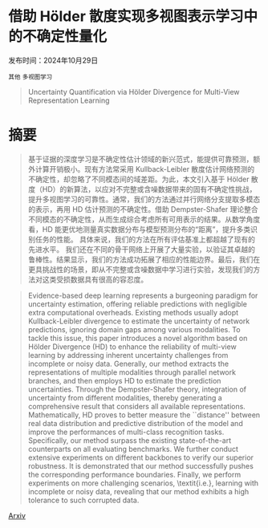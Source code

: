 # 借助 Hölder 散度实现多视图表示学习中的不确定性量化

发布时间：2024年10月29日

`其他` `多视图学习`

> Uncertainty Quantification via Hölder Divergence for Multi-View Representation Learning

# 摘要

> 基于证据的深度学习是不确定性估计领域的新兴范式，能提供可靠预测，额外计算开销极小。现有方法常采用 Kullback-Leibler 散度估计网络预测的不确定性，却忽略了不同模态间的域差距。为此，本文引入基于 Hölder 散度（HD）的新算法，以应对不完整或含噪数据带来的固有不确定性挑战，提升多视图学习的可靠性。通常，我们的方法通过并行网络分支提取多模态的表示，再用 HD 估计预测的不确定性。借助 Dempster-Shafer 理论整合不同模态的不确定性，从而生成综合考虑所有可用表示的结果。从数学角度看，HD 能更优地测量真实数据分布与模型预测分布的“距离”，提升多类识别任务的性能。
    具体来说，我们的方法在所有评估基准上都超越了现有的先进水平。
    我们还在不同的骨干网络上开展了大量实验，以验证其卓越的鲁棒性。结果显示，我们的方法成功拓展了相应的性能边界。最后，我们在更具挑战性的场景，即从不完整或含噪数据中学习进行实验，发现我们的方法对这类受损数据具有很高的容忍度。

> Evidence-based deep learning represents a burgeoning paradigm for uncertainty estimation, offering reliable predictions with negligible extra computational overheads. Existing methods usually adopt Kullback-Leibler divergence to estimate the uncertainty of network predictions, ignoring domain gaps among various modalities. To tackle this issue, this paper introduces a novel algorithm based on Hölder Divergence (HD) to enhance the reliability of multi-view learning by addressing inherent uncertainty challenges from incomplete or noisy data. Generally, our method extracts the representations of multiple modalities through parallel network branches, and then employs HD to estimate the prediction uncertainties. Through the Dempster-Shafer theory, integration of uncertainty from different modalities, thereby generating a comprehensive result that considers all available representations. Mathematically, HD proves to better measure the ``distance'' between real data distribution and predictive distribution of the model and improve the performances of multi-class recognition tasks.
  Specifically, our method surpass the existing state-of-the-art counterparts on all evaluating benchmarks.
  We further conduct extensive experiments on different backbones to verify our superior robustness. It is demonstrated that our method successfully pushes the corresponding performance boundaries. Finally, we perform experiments on more challenging scenarios, \textit{i.e.}, learning with incomplete or noisy data, revealing that our method exhibits a high tolerance to such corrupted data.

[Arxiv](https://arxiv.org/abs/2411.00826)